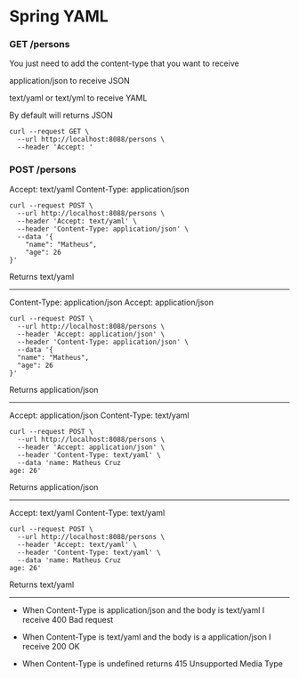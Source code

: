 # Spring YAML


### GET /persons

You just need to add the content-type that you want to receive

application/json to receive JSON

text/yaml or text/yml to receive YAML 

By default will returns JSON

```
curl --request GET \
  --url http://localhost:8088/persons \
  --header 'Accept: '
```
### POST /persons

Accept: text/yaml
Content-Type: application/json

```
curl --request POST \
  --url http://localhost:8088/persons \
  --header 'Accept: text/yaml' \
  --header 'Content-Type: application/json' \
  --data '{
	"name": "Matheus",
	"age": 26
}'
```

Returns text/yaml

---

Content-Type: application/json
Accept: application/json

```
curl --request POST \
  --url http://localhost:8088/persons \
  --header 'Accept: application/json' \
  --header 'Content-Type: application/json' \
  --data '{
  "name": "Matheus",
  "age": 26
}'
```

Returns application/json

---

Accept: application/json
Content-Type: text/yaml

```
curl --request POST \
  --url http://localhost:8088/persons \
  --header 'Accept: application/json' \
  --header 'Content-Type: text/yaml' \
  --data 'name: Matheus Cruz
age: 26'
```

Returns application/json

--- 

Accept: text/yaml 
Content-Type: text/yaml

```
curl --request POST \
  --url http://localhost:8088/persons \
  --header 'Accept: text/yaml' \
  --header 'Content-Type: text/yaml' \
  --data 'name: Matheus Cruz
age: 26'
```

Returns text/yaml

---

- When Content-Type is application/json and the body is text/yaml 
I receive 400 Bad request

- When Content-Type is text/yaml and the body is a application/json
I receive 200 OK

- When Content-Type is undefined returns 415 Unsupported Media Type
